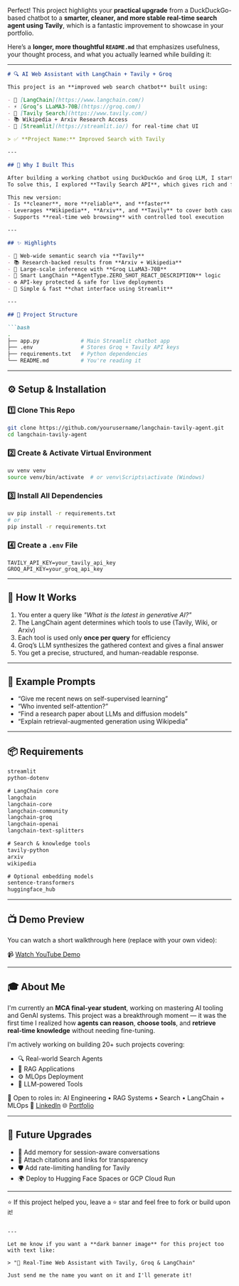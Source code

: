 Perfect! This project highlights your **practical upgrade** from a DuckDuckGo-based chatbot to a **smarter, cleaner, and more stable real-time search agent using Tavily**, which is a fantastic improvement to showcase in your portfolio.

Here’s a **longer, more thoughtful `README.md`** that emphasizes usefulness, your thought process, and what you actually learned while building it:

---

````markdown
# 🔍 AI Web Assistant with LangChain + Tavily + Groq

This project is an **improved web search chatbot** built using:

- 🧠 [LangChain](https://www.langchain.com/)
- ⚡ [Groq’s LLaMA3-70B](https://groq.com/)
- 🔎 [Tavily Search](https://www.tavily.com/)
- 📚 Wikipedia + Arxiv Research Access
- 🧵 [Streamlit](https://streamlit.io/) for real-time chat UI

> ✅ **Project Name:** Improved Search with Tavily

---

## 🚀 Why I Built This

After building a working chatbot using DuckDuckGo and Groq LLM, I started noticing **rate limits**, **irrelevant results**, and the lack of **structured citations**.  
To solve this, I explored **Tavily Search API**, which gives rich and focused web results, and integrated it with **LangChain tools**.

This new version:
- Is **cleaner**, more **reliable**, and **faster**
- Leverages **Wikipedia**, **Arxiv**, and **Tavily** to cover both casual + academic search use cases
- Supports **real-time web browsing** with controlled tool execution

---

## ✨ Highlights

- 🔎 Web-wide semantic search via **Tavily**
- 📚 Research-backed results from **Arxiv + Wikipedia**
- 🤖 Large-scale inference with **Groq LLaMA3-70B**
- 🧠 Smart LangChain **AgentType.ZERO_SHOT_REACT_DESCRIPTION** logic
- ⚙️ API-key protected & safe for live deployments
- 💬 Simple & fast **chat interface using Streamlit**

---

## 🧩 Project Structure

```bash
.
├── app.py             # Main Streamlit chatbot app
├── .env               # Stores Groq + Tavily API keys
├── requirements.txt   # Python dependencies
└── README.md          # You're reading it
````

---

## ⚙️ Setup & Installation

### 1️⃣ Clone This Repo

```bash
git clone https://github.com/yourusername/langchain-tavily-agent.git
cd langchain-tavily-agent
```

### 2️⃣ Create & Activate Virtual Environment

```bash
uv venv venv
source venv/bin/activate  # or venv\Scripts\activate (Windows)
```

### 3️⃣ Install All Dependencies

```bash
uv pip install -r requirements.txt
# or
pip install -r requirements.txt
```

### 4️⃣ Create a `.env` File

```env
TAVILY_API_KEY=your_tavily_api_key
GROQ_API_KEY=your_groq_api_key
```

---

## 🧠 How It Works

1. You enter a query like *"What is the latest in generative AI?"*
2. The LangChain agent determines which tools to use (Tavily, Wiki, or Arxiv)
3. Each tool is used only **once per query** for efficiency
4. Groq’s LLM synthesizes the gathered context and gives a final answer
5. You get a precise, structured, and human-readable response.

---

## 💬 Example Prompts

* “Give me recent news on self-supervised learning”
* “Who invented self-attention?”
* “Find a research paper about LLMs and diffusion models”
* “Explain retrieval-augmented generation using Wikipedia”

---

## 📦 Requirements

```txt
streamlit
python-dotenv

# LangChain core
langchain
langchain-core
langchain-community
langchain-groq
langchain-openai
langchain-text-splitters

# Search & knowledge tools
tavily-python
arxiv
wikipedia

# Optional embedding models
sentence-transformers
huggingface_hub
```

---

## 📺 Demo Preview

You can watch a short walkthrough here (replace with your own video):

📹 [Watch YouTube Demo](https://www.youtube.com/watch?v=dQw4w9WgXcQ)

---

## 🎓 About Me

I'm currently an **MCA final-year student**, working on mastering AI tooling and GenAI systems.
This project was a breakthrough moment — it was the first time I realized how **agents can reason**, **choose tools**, and **retrieve real-time knowledge** without needing fine-tuning.

I'm actively working on building 20+ such projects covering:

* 🔍 Real-world Search Agents
* 🧠 RAG Applications
* ⚙️ MLOps Deployment
* 🤖 LLM-powered Tools

📌 Open to roles in: AI Engineering • RAG Systems • Search • LangChain + MLOps
🔗 [LinkedIn](https://www.linkedin.com/in/yourname)
🌐 [Portfolio](https://yourwebsite.com)

---

## 🧭 Future Upgrades

* 🧠 Add memory for session-aware conversations
* 📑 Attach citations and links for transparency
* 🛡️ Add rate-limiting handling for Tavily
* 🌍 Deploy to Hugging Face Spaces or GCP Cloud Run

---

⭐ If this project helped you, leave a ⭐ star and feel free to fork or build upon it!

```

---

Let me know if you want a **dark banner image** for this project too with text like:

> "🚀 Real-Time Web Assistant with Tavily, Groq & LangChain"

Just send me the name you want on it and I'll generate it!
```
